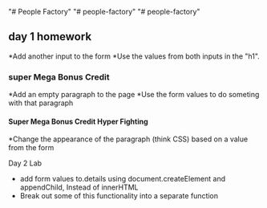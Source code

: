 "# People Factory"
"# people-factory" 
"# people-factory" 
## day 1 homework

*Add another input to the form
*Use the values from both inputs in the "h1".
### super Mega Bonus Credit
*Add an empty paragraph to the page
*Use the form values to do someting with that paragraph
#### Super Mega Bonus Credit Hyper Fighting
*Change the appearance of the paragraph (think CSS) based on a value from the form

Day 2 Lab
- add form values to.details using document.createElement and appendChild, Instead of innerHTML
- Break out some of this functionality into a separate function